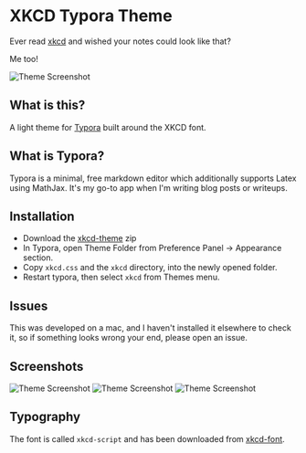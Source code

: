 # XKCD Typora Theme

Ever read [xkcd](https://xkcd.com) and wished your notes could look like that?

Me too!

![Theme Screenshot]()

## What is this?

A light theme for [Typora](https://typora.io) built around the XKCD font.

## What is Typora?

Typora is a minimal, free markdown editor which additionally supports Latex using MathJax. It's my go-to app when I'm writing blog posts or writeups.

## Installation 

- Download the [xkcd-theme]() zip
- In Typora, open Theme Folder from Preference Panel → Appearance section.
- Copy `xkcd.css` and the `xkcd` directory, into the newly opened folder.
- Restart typora, then select `xkcd` from Themes menu.

## Issues

This was developed on a mac, and I haven't installed it elsewhere to check it, so if something looks wrong your end, please open an issue.

## Screenshots

![Theme Screenshot]()
![Theme Screenshot]()
![Theme Screenshot]()

## Typography

The font is called `xkcd-script` and has been downloaded from [xkcd-font](https://github.com/ipython/xkcd-font).
